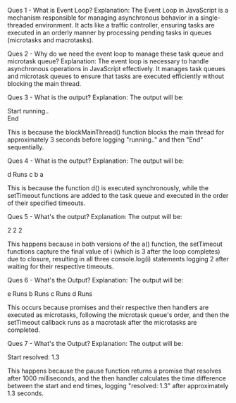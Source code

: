 Ques 1 - What is Event Loop?
Explanation: The Event Loop in JavaScript is a mechanism responsible for managing asynchronous behavior in a single-threaded environment. It acts like a traffic controller, ensuring tasks are executed in an orderly manner by processing pending tasks in queues (microtasks and macrotasks).

Ques 2 - Why do we need the event loop to manage these task queue and microtask queue?
Explanation: The event loop is necessary to handle asynchronous operations in JavaScript effectively. It manages task queues and microtask queues to ensure that tasks are executed efficiently without blocking the main thread.

Ques 3 - What is the output?
Explanation: The output will be:

Start
running..\
End

This is because the blockMainThread() function blocks the main thread for approximately 3 seconds before logging "running.." and then "End" sequentially.

Ques 4 - What is the output?
Explanation: The output will be:

d Runs
c
b
a

This is because the function d() is executed synchronously, while the setTimeout functions are added to the task queue and executed in the order of their specified timeouts.

Ques 5 - What's the output?
Explanation: The output will be:

2
2
2

This happens because in both versions of the a() function, the setTimeout functions capture the final value of i (which is 3 after the loop completes) due to closure, resulting in all three console.log(i) statements logging 2 after waiting for their respective timeouts.

Ques 6 - What's the Output?
Explanation: The output will be:

e Runs
b Runs
c Runs
d Runs

This occurs because promises and their respective then handlers are executed as microtasks, following the microtask queue's order, and then the setTimeout callback runs as a macrotask after the microtasks are completed.

Ques 7 - What's the Output?
Explanation: The output will be:

Start
resolved: 1.3

This happens because the pause function returns a promise that resolves after 1000 milliseconds, and the then handler calculates the time difference between the start and end times, logging "resolved: 1.3" after approximately 1.3 seconds.
